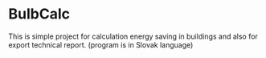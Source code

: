 # BulbCalc
This is simple project for calculation energy saving in buildings and also for export technical report.
(program is in Slovak language)
